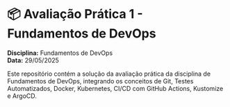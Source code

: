 # 📦 Avaliação Prática 1 - Fundamentos de DevOps

**Disciplina:** Fundamentos de DevOps  
**Data:** 29/05/2025  

Este repositório contém a solução da avaliação prática da disciplina de Fundamentos de DevOps, integrando os conceitos de Git, Testes Automatizados, Docker, Kubernetes, CI/CD com GitHub Actions, Kustomize e ArgoCD.

